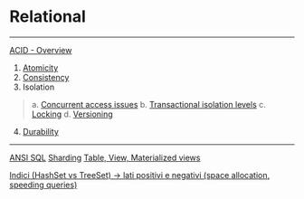 # Relational

---

[ACID - Overview](ACID.md)
1. [Atomicity](Relational/Atomicity/README.md)
2. [Consistency](Relational/Consistency/README.md)
3. Isolation
> a. [Concurrent access issues](Isolation%20Concurrent%20access%20issues.md)
> b. [Transactional isolation levels](Isolation%20Transactional%20isolation%20levels.md)
> c. [Locking](Isolation%20Locking.md)
> d. [Versioning](Isolation%20Versioning.md)
4. [Durability](Durability.md)




---

[ANSI SQL](ANSI%20SQL)
[Sharding](Sharding.md)
[Table, View, Materialized views](Table,%20View,%20Materialized%20views.md)

[Indici (HashSet vs TreeSet) → lati positivi e negativi (space allocation, speeding queries)](Indici%20(HashSet%20vs%20TreeSet)%20→%20lati%20positivi%20e%20nega.md)
